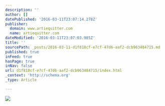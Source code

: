```yaml
---
description: ''
author: []
datePublished: '2016-03-11T23:07:14.278Z'
publisher:
  domain: www.artiequitter.com
  name: artiequitter.com
dateModified: '2016-03-11T23:07:03.985Z'
title: ''
sourcePath: _posts/2016-03-11-d1f818cf-e7cf-47d6-aaf2-dcb963484715.md
published: true
inFeed: true
hasPage: true
inNav: false
url: d1f818cf-e7cf-47d6-aaf2-dcb963484715/index.html
_context: 'http://schema.org'
_type: Article

---
```

![](http://www.artiequitter.com/wp-content/uploads/2015/05/artie-banner1.jpg)